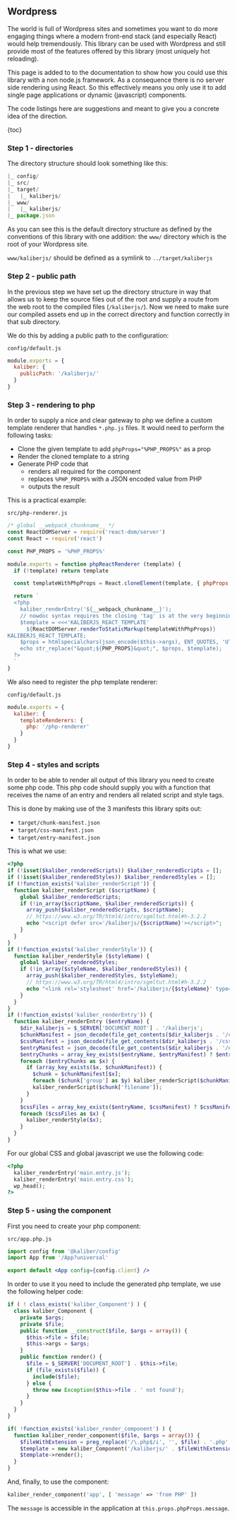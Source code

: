 ## Wordpress

The world is full of Wordpress sites and sometimes you want to do more engaging things where a
modern front-end stack (and especially React) would help tremendously. This library can be used
with Wordpress and still provide most of the features offered by this library (most uniquely hot
reloading).

This page is added to to the documentation to show how you could use this library with a non node.js
framework. As a consequence there is no server side rendering using React. So this effectively means
you only use it to add single page applications or dynamic (javascript) components.

The code listings here are suggestions and meant to give you a concrete idea of the direction.

{toc}

### Step 1 - directories

The directory structure should look something like this:

```js
|_ config/
|_ src/
|_ target/
|   |_ kaliberjs/
|_ www/
|   |_ kaliberjs/
|_ package.json
```

As you can see this is the default directory structure as defined by the conventions of this library
with one addition: the `www/` directory which is the root of your Wordpress site.

`www/kaliberjs/` should be defined as a symlink to `../target/kaliberjs`

### Step 2 - public path

In the previous step we have set up the directory structure in way that allows us to keep the source
files out of the root and supply a route from the web root to the compiled files (`/kaliberjs/`).
Now we need to make sure our compiled assets end up in the correct directory and function correctly
in that sub directory.

We do this by adding a public path to the configuration:

`config/default.js`
```js
module.exports = {
  kaliber: {
    publicPath: '/kaliberjs/'
  }
}
```

### Step 3 - rendering to php

In order to supply a nice and clear gateway to php we define a custom template renderer that handles
`*.php.js` files. It would need to perform the following tasks:

- Clone the given template to add `phpProps="%PHP_PROPS%"` as a prop
- Render the cloned template to a string
- Generate PHP code that
  - renders all required for the component
  - replaces `%PHP_PROPS%` with a JSON encoded value from PHP
  - outputs the result

This is a practical example:

`src/php-renderer.js`
```js
/* global __webpack_chunkname__ */
const ReactDOMServer = require('react-dom/server')
const React = require('react')

const PHP_PROPS = '%PHP_PROPS%'

module.exports = function phpReactRenderer (template) {
  if (!template) return template

  const templateWithPhpProps = React.cloneElement(template, { phpProps: PHP_PROPS })

  return `
  <?php
    kaliber_renderEntry('${__webpack_chunkname__}');
    // nowdoc syntax requires the closing 'tag' is at the very beginning of it's own line.
    $template = <<<'KALIBERJS_REACT_TEMPLATE'
      ${ReactDOMServer.renderToStaticMarkup(templateWithPhpProps)}
KALIBERJS_REACT_TEMPLATE;
    $props = htmlspecialchars(json_encode($this->args), ENT_QUOTES, 'UTF-8');
    echo str_replace("&quot;${PHP_PROPS}&quot;", $props, $template);
  ?>
  `
}
```

We also need to register the php template renderer:

`config/default.js`
```js
module.exports = {
  kaliber: {
    templateRenderers: {
      php: '/php-renderer'
    }
  }
}
```

### Step 4 - styles and scripts

In order to be able to render all output of this library you need to create some php code. This php
code should supply you with a function that receives the name of an entry and renders all related
script and style tags.

This is done by making use of the 3 manifests this library spits out:

- `target/chunk-manifest.json`
- `target/css-manifest.json`
- `target/entry-manifest.json`

This is what we use:

```php
<?php
if (!isset($kaliber_renderedScripts)) $kaliber_renderedScripts = [];
if (!isset($kaliber_renderedStyles)) $kaliber_renderedStyles = [];
if (!function_exists('kaliber_renderScript')) {
  function kaliber_renderScript ($scriptName) {
    global $kaliber_renderedScripts;
    if (!in_array($scriptName, $kaliber_renderedScripts)) {
      array_push($kaliber_renderedScripts, $scriptName);
      // https://www.w3.org/TR/html4/intro/sgmltut.html#h-3.2.2
      echo "<script defer src='/kaliberjs/{$scriptName}'></script>";
    }
  }
}
if (!function_exists('kaliber_renderStyle')) {
  function kaliber_renderStyle ($styleName) {
    global $kaliber_renderedStyles;
    if (!in_array($styleName, $kaliber_renderedStyles)) {
      array_push($kaliber_renderedStyles, $styleName);
      // https://www.w3.org/TR/html4/intro/sgmltut.html#h-3.2.2
      echo "<link rel='stylesheet' href='/kaliberjs/{$styleName}' type='text/css' media='all' />";
    }
  }
}
if (!function_exists('kaliber_renderEntry')) {
  function kaliber_renderEntry ($entryName) {
    $dir_kaliberjs = $_SERVER['DOCUMENT_ROOT'] . '/kaliberjs';
    $chunkManifest = json_decode(file_get_contents($dir_kaliberjs . '/chunk-manifest.json'), true);
    $cssManifest = json_decode(file_get_contents($dir_kaliberjs . '/css-manifest.json'), true);
    $entryManifest = json_decode(file_get_contents($dir_kaliberjs . '/entry-manifest.json'), true);
    $entryChunks = array_key_exists($entryName, $entryManifest) ? $entryManifest[$entryName] : [$entryName];
    foreach ($entryChunks as $x) {
      if (array_key_exists($x, $chunkManifest)) {
        $chunk = $chunkManifest[$x];
        foreach ($chunk['group'] as $y) kaliber_renderScript($chunkManifest[$y]['filename']);
        kaliber_renderScript($chunk['filename']);
      }
    }
    $cssFiles = array_key_exists($entryName, $cssManifest) ? $cssManifest[$entryName] : [];
    foreach ($cssFiles as $x) {
      kaliber_renderStyle($x);
    }
  }
}
```

For our global CSS and global javascript we use the following code:

```php
<?php
  kaliber_renderEntry('main.entry.js');
  kaliber_renderEntry('main.entry.css');
  wp_head();
?>
```

### Step 5 - using the component

First you need to create your php component:

`src/app.php.js`
```jsx
import config from '@kaliber/config'
import App from '/App?universal'

export default <App config={config.client} />
```

In order to use it you need to include the generated php template, we use the following helper code:

```php
if ( ! class_exists('kaliber_Component') ) {
  class kaliber_Component {
    private $args;
    private $file;
    public function __construct($file, $args = array()) {
      $this->file = $file;
      $this->args = $args;
    }
    public function render() {
      $file = $_SERVER['DOCUMENT_ROOT'] . $this->file;
      if (file_exists($file)) {
        include($file);
      } else {
        throw new Exception($this->file . ' not found');
      }
    }
  }
}

if( !function_exists('kaliber_render_component') ) {
  function kaliber_render_component($file, $args = array()) {
    $fileWithExtension = preg_replace('/\.php$/i', '', $file) . '.php';
    $template = new kaliber_Component('/kaliberjs/' . $fileWithExtension, $args);
    $template->render();
  }
}
```

And, finally, to use the component:

```php
kaliber_render_component('app', [ 'message' => 'from PHP' ])
```

The `message` is accessible in the application at `this.props.phpProps.message`.
